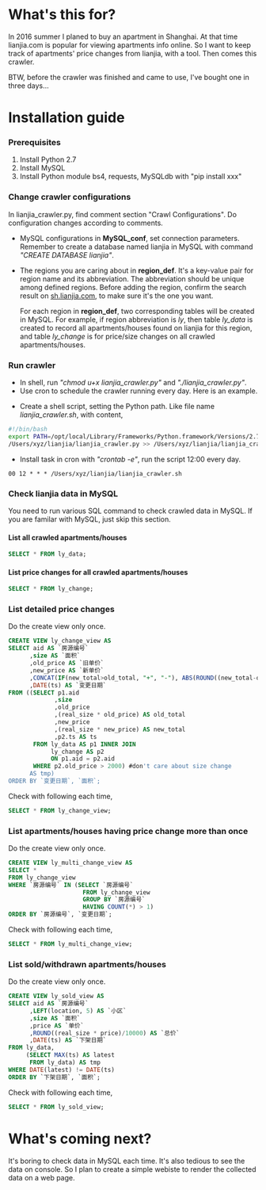# What's this for?
In 2016 summer I planed to buy an apartment in Shanghai. At that time lianjia.com is popular for viewing apartments info online. So I want to keep track of apartments' price changes from lianjia, with a tool. Then comes this crawler.

BTW, before the crawler was finished and came to use, I've bought one in three days...

# Installation guide

### Prerequisites
1. Install Python 2.7
2. Install MySQL
3. Install Python module bs4, requests, MySQLdb with "pip install xxx"

### Change crawler configurations
In lianjia_crawler.py, find comment section "Crawl Configurations". Do configuration changes according to comments.

+ MySQL configurations in **MySQL\_conf**, set connection parameters. Remember to create a database named lianjia in MySQL with command *"CREATE DATABASE lianjia"*.

+ The regions you are caring about in **region_def**. It's a key-value pair for region name and its abbreviation. The abbreviation should be unique among defined regions. Before adding the region, confirm the search result on [sh.lianjia.com](sh.lianjia.com), to make sure it's the one you want. 

   For each region in **region_def**, two corresponding tables will be created in MySQL. For example, if region abbreviation is *ly*, then table *ly_data* is created to record all apartments/houses found on lianjia for this region, and table *ly_change* is for price/size changes on all crawled apartments/houses.

### Run crawler
+ In shell, run *"chmod u+x lianjia\_crawler.py"* and *"./lianjia\_crawler.py"*.
+ Use cron to schedule the crawler running every day. Here is an example.
 - Create a shell script, setting the Python path. Like file name *lianjia_crawler.sh*, with content,
 
 ```sh
 #!/bin/bash
 export PATH=/opt/local/Library/Frameworks/Python.framework/Versions/2.7/bin: $PATH
 /Users/xyz/lianjia/lianjia_crawler.py >> /Users/xyz/lianjia/lianjia_crawler.log 2>&1
```
 - Install task in cron with *"crontab -e"*, run the script 12:00 every day.
 
 ```
 00 12 * * * /Users/xyz/lianjia/lianjia_crawler.sh
 ```

### Check lianjia data in MySQL
You need to run various SQL command to check crawled data in MySQL. If you are familar with MySQL, just skip this section.

#### List all crawled apartments/houses

```sql
SELECT * FROM ly_data;
```
#### List price changes for all crawled apartments/houses

```sql
SELECT * FROM ly_change;
```
### List detailed price changes
Do the create view only once.

```sql
CREATE VIEW ly_change_view AS
SELECT aid AS `房源编号`
      ,size AS `面积`
      ,old_price AS `旧单价`
      ,new_price AS `新单价`
      ,CONCAT(IF(new_total>old_total, "+", "-"), ABS(ROUND((new_total-old_total)/10000))) AS `差价`
      ,DATE(ts) AS `变更日期`
FROM ((SELECT p1.aid
             ,size
             ,old_price
             ,(real_size * old_price) AS old_total
             ,new_price
             ,(real_size * new_price) AS new_total
             ,p2.ts AS ts
       FROM ly_data AS p1 INNER JOIN
            ly_change AS p2
            ON p1.aid = p2.aid
       WHERE p2.old_price > 2000) #don't care about size change
      AS tmp)
ORDER BY `变更日期`, `面积`;
```
Check with following each time,

```sql
SELECT * FROM ly_change_view;
```

### List apartments/houses having price change more than once
Do the create view only once.

```sql
CREATE VIEW ly_multi_change_view AS
SELECT *
FROM ly_change_view
WHERE `房源编号` IN (SELECT `房源编号`
                     FROM ly_change_view
                     GROUP BY `房源编号`
                     HAVING COUNT(*) > 1)
ORDER BY `房源编号`, `变更日期`;
```
Check with following each time,

```sql
SELECT * FROM ly_multi_change_view;
```

### List sold/withdrawn apartments/houses
Do the create view only once.

```sql
CREATE VIEW ly_sold_view AS
SELECT aid AS `房源编号`
      ,LEFT(location, 5) AS `小区`
      ,size AS `面积`
      ,price AS `单价`
      ,ROUND((real_size * price)/10000) AS `总价`
      ,DATE(ts) AS `下架日期`
FROM ly_data,
     (SELECT MAX(ts) AS latest
      FROM ly_data) AS tmp
WHERE DATE(latest) != DATE(ts)
ORDER BY `下架日期`, `面积`;
```
Check with following each time,

```sql
SELECT * FROM ly_sold_view;
```

# What's coming next?
It's boring to check data in MySQL each time. It's also tedious to see the data on console. So I plan to create a simple webiste to render the collected data on a web page.